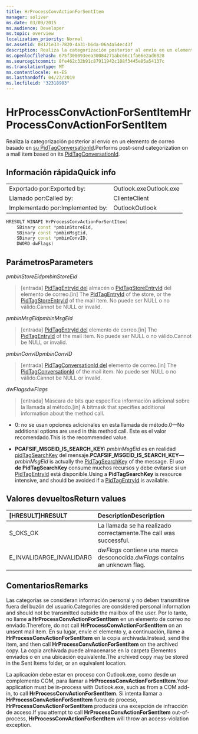 ```yaml
---
title: HrProcessConvActionForSentItem
manager: soliver
ms.date: 03/09/2015
ms.audience: Developer
ms.topic: overview
localization_priority: Normal
ms.assetid: 08121e33-7820-4a31-b6da-06a4a54ec43f
description: Realiza la categorización posterior al envío en un elemento de correo basado en su PidTagConversationId.
ms.openlocfilehash: 675f308093eea30084271abc66c1fa66e2ad6828
ms.sourcegitcommit: 8fe462c32b91c87911942c188f3445e85a54137c
ms.translationtype: MT
ms.contentlocale: es-ES
ms.lasthandoff: 04/23/2019
ms.locfileid: "32318903"
---
```

# <a name="hrprocessconvactionforsentitem"></a><span data-ttu-id="fddda-103">HrProcessConvActionForSentItem</span><span class="sxs-lookup"><span data-stu-id="fddda-103">HrProcessConvActionForSentItem</span></span>

<span data-ttu-id="fddda-104">Realiza la categorización posterior al envío en un elemento de correo basado en [su PidTagConversationId](https://msdn.microsoft.com/library/f8e4a5fa-cb73-4eca-b174-72e1fda821a6%28Office.15%29.aspx).</span><span class="sxs-lookup"><span data-stu-id="fddda-104">Performs post-send categorization on a mail item based on its [PidTagConversationId](https://msdn.microsoft.com/library/f8e4a5fa-cb73-4eca-b174-72e1fda821a6%28Office.15%29.aspx).</span></span>
  
## <a name="quick-info"></a><span data-ttu-id="fddda-105">Información rápida</span><span class="sxs-lookup"><span data-stu-id="fddda-105">Quick info</span></span>

|||
|:-----|:-----|
|<span data-ttu-id="fddda-106">Exportado por:</span><span class="sxs-lookup"><span data-stu-id="fddda-106">Exported by:</span></span>  <br/> |<span data-ttu-id="fddda-107">Outlook.exe</span><span class="sxs-lookup"><span data-stu-id="fddda-107">Outlook.exe</span></span>  <br/> |
|<span data-ttu-id="fddda-108">Llamado por:</span><span class="sxs-lookup"><span data-stu-id="fddda-108">Called by:</span></span>  <br/> |<span data-ttu-id="fddda-109">Cliente</span><span class="sxs-lookup"><span data-stu-id="fddda-109">Client</span></span>  <br/> |
|<span data-ttu-id="fddda-110">Implementado por:</span><span class="sxs-lookup"><span data-stu-id="fddda-110">Implemented by:</span></span>  <br/> |<span data-ttu-id="fddda-111">Outlook</span><span class="sxs-lookup"><span data-stu-id="fddda-111">Outlook</span></span>  <br/> |
   
```cpp
HRESULT WINAPI HrProcessConvActionForSentItem( 
    SBinary const *pmbinStoreEid, 
    SBinary const *pmbinMsgEid, 
    SBinary const *pmbinConvID, 
    DWORD dwFlags)
```

## <a name="parameters"></a><span data-ttu-id="fddda-112">Parámetros</span><span class="sxs-lookup"><span data-stu-id="fddda-112">Parameters</span></span>

<span data-ttu-id="fddda-113">_pmbinStoreEid_</span><span class="sxs-lookup"><span data-stu-id="fddda-113">_pmbinStoreEid_</span></span>
  
> <span data-ttu-id="fddda-114">[entrada] [PidTagEntryId del](https://msdn.microsoft.com/library/ca02e873-c2d2-4d58-8df8-c05fbcdc8fba%28Office.15%29.aspx) almacén o [PidTagStoreEntryId](https://msdn.microsoft.com/library/0d705667-19f4-4eda-a068-e65ea8f00d9b%28Office.15%29.aspx) del elemento de correo.</span><span class="sxs-lookup"><span data-stu-id="fddda-114">[in] The [PidTagEntryId](https://msdn.microsoft.com/library/ca02e873-c2d2-4d58-8df8-c05fbcdc8fba%28Office.15%29.aspx) of the store, or the [PidTagStoreEntryId](https://msdn.microsoft.com/library/0d705667-19f4-4eda-a068-e65ea8f00d9b%28Office.15%29.aspx) of the mail item.</span></span> <span data-ttu-id="fddda-115">No puede ser NULL o no válido.</span><span class="sxs-lookup"><span data-stu-id="fddda-115">Cannot be NULL or invalid.</span></span> 
    
<span data-ttu-id="fddda-116">_pmbinMsgEid_</span><span class="sxs-lookup"><span data-stu-id="fddda-116">_pmbinMsgEid_</span></span>
  
> <span data-ttu-id="fddda-117">[entrada] [PidTagEntryId del](https://msdn.microsoft.com/library/ca02e873-c2d2-4d58-8df8-c05fbcdc8fba%28Office.15%29.aspx) elemento de correo.</span><span class="sxs-lookup"><span data-stu-id="fddda-117">[in] The [PidTagEntryId](https://msdn.microsoft.com/library/ca02e873-c2d2-4d58-8df8-c05fbcdc8fba%28Office.15%29.aspx) of the mail item.</span></span> <span data-ttu-id="fddda-118">No puede ser NULL o no válido.</span><span class="sxs-lookup"><span data-stu-id="fddda-118">Cannot be NULL or invalid.</span></span> 
    
<span data-ttu-id="fddda-119">_pmbinConvID_</span><span class="sxs-lookup"><span data-stu-id="fddda-119">_pmbinConvID_</span></span>
  
> <span data-ttu-id="fddda-120">[entrada] [PidTagConversationId del](https://msdn.microsoft.com/library/f8e4a5fa-cb73-4eca-b174-72e1fda821a6%28Office.15%29.aspx) elemento de correo.</span><span class="sxs-lookup"><span data-stu-id="fddda-120">[in] The [PidTagConversationId](https://msdn.microsoft.com/library/f8e4a5fa-cb73-4eca-b174-72e1fda821a6%28Office.15%29.aspx) of the mail item.</span></span> <span data-ttu-id="fddda-121">No puede ser NULL o no válido.</span><span class="sxs-lookup"><span data-stu-id="fddda-121">Cannot be NULL or invalid.</span></span> 
    
<span data-ttu-id="fddda-122">_dwFlags_</span><span class="sxs-lookup"><span data-stu-id="fddda-122">_dwFlags_</span></span>
  
> <span data-ttu-id="fddda-123">[entrada] Máscara de bits que especifica información adicional sobre la llamada al método.</span><span class="sxs-lookup"><span data-stu-id="fddda-123">[in] A bitmask that specifies additional information about the method call.</span></span>
    
   - <span data-ttu-id="fddda-124">0: no se usan opciones adicionales en esta llamada de método.</span><span class="sxs-lookup"><span data-stu-id="fddda-124">0—No additional options are used in this method call.</span></span> <span data-ttu-id="fddda-125">Este es el valor recomendado.</span><span class="sxs-lookup"><span data-stu-id="fddda-125">This is the recommended value.</span></span> 
    
   - <span data-ttu-id="fddda-126">**PCAFSIF_MSGEID_IS_SEARCH_KEY:** _pmbinMsgEid_ es en realidad [pidTagSearchKey](https://msdn.microsoft.com/library/fcab369a-a1f4-4425-a272-e35046914a4d%28Office.15%29.aspx) del mensaje.</span><span class="sxs-lookup"><span data-stu-id="fddda-126">**PCAFSIF_MSGEID_IS_SEARCH_KEY**— _pmbinMsgEid_ is actually the [PidTagSearchKey](https://msdn.microsoft.com/library/fcab369a-a1f4-4425-a272-e35046914a4d%28Office.15%29.aspx) of the message.</span></span> <span data-ttu-id="fddda-127">El uso **de PidTagSearchKey** consume muchos recursos y debe evitarse si un [PidTagEntryId](https://msdn.microsoft.com/library/ca02e873-c2d2-4d58-8df8-c05fbcdc8fba%28Office.15%29.aspx) está disponible.</span><span class="sxs-lookup"><span data-stu-id="fddda-127">Using a **PidTagSearchKey** is resource intensive, and should be avoided if a [PidTagEntryId](https://msdn.microsoft.com/library/ca02e873-c2d2-4d58-8df8-c05fbcdc8fba%28Office.15%29.aspx) is available.</span></span> 
    
## <a name="return-values"></a><span data-ttu-id="fddda-128">Valores devueltos</span><span class="sxs-lookup"><span data-stu-id="fddda-128">Return values</span></span>

|<span data-ttu-id="fddda-129">**[HRESULT]**</span><span class="sxs-lookup"><span data-stu-id="fddda-129">**HRESULT**</span></span>|<span data-ttu-id="fddda-130">**Description**</span><span class="sxs-lookup"><span data-stu-id="fddda-130">**Description**</span></span>|
|:-----|:-----|
|<span data-ttu-id="fddda-131">S_OK</span><span class="sxs-lookup"><span data-stu-id="fddda-131">S_OK</span></span>  <br/> |<span data-ttu-id="fddda-132">La llamada se ha realizado correctamente.</span><span class="sxs-lookup"><span data-stu-id="fddda-132">The call was successful.</span></span>  <br/> |
|<span data-ttu-id="fddda-133">E_INVALIDARG</span><span class="sxs-lookup"><span data-stu-id="fddda-133">E_INVALIDARG</span></span>  <br/> | <span data-ttu-id="fddda-134">_dwFlags_ contiene una marca desconocida.</span><span class="sxs-lookup"><span data-stu-id="fddda-134">_dwFlags_ contains an unknown flag.</span></span>  <br/> |
   
## <a name="remarks"></a><span data-ttu-id="fddda-135">Comentarios</span><span class="sxs-lookup"><span data-stu-id="fddda-135">Remarks</span></span>

<span data-ttu-id="fddda-136">Las categorías se consideran información personal y no deben transmitirse fuera del buzón del usuario.</span><span class="sxs-lookup"><span data-stu-id="fddda-136">Categories are considered personal information and should not be transmitted outside the mailbox of the user.</span></span> <span data-ttu-id="fddda-137">Por lo tanto, no llame **a HrProcessConvActionForSentItem** en un elemento de correo no enviado.</span><span class="sxs-lookup"><span data-stu-id="fddda-137">Therefore, do not call **HrProcessConvActionForSentItem** on an unsent mail item.</span></span> <span data-ttu-id="fddda-138">En su lugar, envíe el elemento y, a continuación, llame a **HrProcessConvActionForSentItem** en la copia archivada.</span><span class="sxs-lookup"><span data-stu-id="fddda-138">Instead, send the item, and then call **HrProcessConvActionForSentItem** on the archived copy.</span></span> <span data-ttu-id="fddda-139">La copia archivada puede almacenarse en la carpeta Elementos enviados o en una ubicación equivalente.</span><span class="sxs-lookup"><span data-stu-id="fddda-139">The archived copy may be stored in the Sent Items folder, or an equivalent location.</span></span> 
  
<span data-ttu-id="fddda-140">La aplicación debe estar en proceso con Outlook.exe, como desde un complemento COM, para llamar a **HrProcessConvActionForSentItem**.</span><span class="sxs-lookup"><span data-stu-id="fddda-140">Your application must be in-process with Outlook.exe, such as from a COM add-in, to call **HrProcessConvActionForSentItem**.</span></span> <span data-ttu-id="fddda-141">Si intenta llamar a **HrProcessConvActionForSentItem** fuera de proceso, **HrProcessConvActionForSentItem** producirá una excepción de infracción de acceso.</span><span class="sxs-lookup"><span data-stu-id="fddda-141">If you attempt to call **HrProcessConvActionForSentItem** out-of-process, **HrProcessConvActionForSentItem** will throw an access-violation exception.</span></span> 
  

